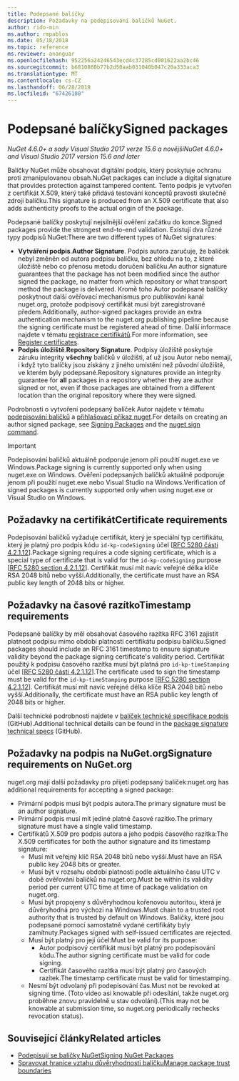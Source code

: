 ```yaml
---
title: Podepsané balíčky
description: Požadavky na podepisování balíčků NuGet.
author: rido-min
ms.author: rmpablos
ms.date: 05/18/2018
ms.topic: reference
ms.reviewer: ananguar
ms.openlocfilehash: 952256a24246543ecd4c37285cd001622aa2bc46
ms.sourcegitcommit: b6810860b77b2d50aab031040b047c20a333aca3
ms.translationtype: MT
ms.contentlocale: cs-CZ
ms.lasthandoff: 06/28/2019
ms.locfileid: "67426180"
---
```

# <a name="signed-packages"></a><span data-ttu-id="c7c3a-103">Podepsané balíčky</span><span class="sxs-lookup"><span data-stu-id="c7c3a-103">Signed packages</span></span>

<span data-ttu-id="c7c3a-104">*NuGet 4.6.0+ a sady Visual Studio 2017 verze 15.6 a novější*</span><span class="sxs-lookup"><span data-stu-id="c7c3a-104">*NuGet 4.6.0+ and Visual Studio 2017 version 15.6 and later*</span></span>

<span data-ttu-id="c7c3a-105">Balíčky NuGet může obsahovat digitální podpis, který poskytuje ochranu proti zmanipulovanou obsah.</span><span class="sxs-lookup"><span data-stu-id="c7c3a-105">NuGet packages can include a digital signature that provides protection against tampered content.</span></span> <span data-ttu-id="c7c3a-106">Tento podpis je vytvořen z certifikát X.509, který také přidává testování konceptů pravosti skutečné zdroji balíčku.</span><span class="sxs-lookup"><span data-stu-id="c7c3a-106">This signature is produced from an X.509 certificate that also adds authenticity proofs to the actual origin of the package.</span></span>

<span data-ttu-id="c7c3a-107">Podepsané balíčky poskytují nejsilnější ověření začátku do konce.</span><span class="sxs-lookup"><span data-stu-id="c7c3a-107">Signed packages provide the strongest end-to-end validation.</span></span> <span data-ttu-id="c7c3a-108">Existují dva různé typy podpisů NuGet:</span><span class="sxs-lookup"><span data-stu-id="c7c3a-108">There are two different types of NuGet signatures:</span></span>
- <span data-ttu-id="c7c3a-109">**Vytváření podpis**.</span><span class="sxs-lookup"><span data-stu-id="c7c3a-109">**Author Signature**.</span></span> <span data-ttu-id="c7c3a-110">Podpis autora zaručuje, že balíček nebyl změněn od autora podpisu balíčku, bez ohledu na to, z které úložiště nebo co přenosu metodu doručení balíčku.</span><span class="sxs-lookup"><span data-stu-id="c7c3a-110">An author signature guarantees that the package has not been modified since the author signed the package, no matter from which repository or what transport method the package is delivered.</span></span> <span data-ttu-id="c7c3a-111">Kromě toho Autor podepsané balíčky poskytnout další ověřovací mechanismus pro publikování kanál nuget.org, protože podpisový certifikát musí být zaregistrované předem.</span><span class="sxs-lookup"><span data-stu-id="c7c3a-111">Additionally, author-signed packages provide an extra authentication mechanism to the nuget.org publishing pipeline because the signing certificate must be registered ahead of time.</span></span> <span data-ttu-id="c7c3a-112">Další informace najdete v tématu [registrace certifikátů](#signature-requirements-on-nugetorg).</span><span class="sxs-lookup"><span data-stu-id="c7c3a-112">For more information, see [Register certificates](#signature-requirements-on-nugetorg).</span></span>
- <span data-ttu-id="c7c3a-113">**Podpis úložiště**.</span><span class="sxs-lookup"><span data-stu-id="c7c3a-113">**Repository Signature**.</span></span> <span data-ttu-id="c7c3a-114">Podpisy úložiště poskytuje záruku integrity **všechny** balíčků v úložišti, ať už jsou Autor nebo nemají, i když tyto balíčky jsou získány z jiného umístění než původní úložiště, ve kterém byly podepsané.</span><span class="sxs-lookup"><span data-stu-id="c7c3a-114">Repository signatures provide an integrity guarantee for **all** packages in a repository whether they are author signed or not, even if those packages are obtained from a different location than the original repository where they were signed.</span></span>   

<span data-ttu-id="c7c3a-115">Podrobnosti o vytvoření podepsaný balíček Autor najdete v tématu [podepisování balíčků](../create-packages/Sign-a-package.md) a [přihlašovací příkaz nuget](../tools/cli-ref-sign.md).</span><span class="sxs-lookup"><span data-stu-id="c7c3a-115">For details on creating an author signed package, see [Signing Packages](../create-packages/Sign-a-package.md) and the [nuget sign command](../tools/cli-ref-sign.md).</span></span>

> [!Important]
> <span data-ttu-id="c7c3a-116">Podepisování balíčků aktuálně podporuje jenom při použití nuget.exe ve Windows.</span><span class="sxs-lookup"><span data-stu-id="c7c3a-116">Package signing is currently supported only when using nuget.exe on Windows.</span></span> <span data-ttu-id="c7c3a-117">Ověření podepsaných balíčků aktuálně podporuje jenom při použití nuget.exe nebo Visual Studio na Windows.</span><span class="sxs-lookup"><span data-stu-id="c7c3a-117">Verification of signed packages is currently supported only when using nuget.exe or Visual Studio on Windows.</span></span>

## <a name="certificate-requirements"></a><span data-ttu-id="c7c3a-118">Požadavky na certifikát</span><span class="sxs-lookup"><span data-stu-id="c7c3a-118">Certificate requirements</span></span>

<span data-ttu-id="c7c3a-119">Podepisování balíčků vyžaduje certifikát, který je speciální typ certifikátu, který je platný pro podpis kódu `id-kp-codeSigning` účel [[RFC 5280 části 4.2.1.12](https://tools.ietf.org/html/rfc5280#section-4.2.1.12)].</span><span class="sxs-lookup"><span data-stu-id="c7c3a-119">Package signing requires a code signing certificate, which is a special type of certificate that is valid for the `id-kp-codeSigning` purpose [[RFC 5280 section 4.2.1.12](https://tools.ietf.org/html/rfc5280#section-4.2.1.12)].</span></span> <span data-ttu-id="c7c3a-120">Certifikát musí mít navíc veřejné délka klíče RSA 2048 bitů nebo vyšší.</span><span class="sxs-lookup"><span data-stu-id="c7c3a-120">Additionally, the certificate must have an RSA public key length of 2048 bits or higher.</span></span>

## <a name="timestamp-requirements"></a><span data-ttu-id="c7c3a-121">Požadavky na časové razítko</span><span class="sxs-lookup"><span data-stu-id="c7c3a-121">Timestamp requirements</span></span>

<span data-ttu-id="c7c3a-122">Podepsané balíčky by měl obsahovat časového razítka RFC 3161 zajistit platnost podpisu mimo období platnosti certifikátu podpisu balíčku.</span><span class="sxs-lookup"><span data-stu-id="c7c3a-122">Signed packages should include an RFC 3161 timestamp to ensure signature validity beyond the package signing certificate's validity period.</span></span> <span data-ttu-id="c7c3a-123">Certifikát použitý k podpisu časového razítka musí být platná pro `id-kp-timeStamping` účel [[RFC 5280 části 4.2.1.12](https://tools.ietf.org/html/rfc5280#section-4.2.1.12)].</span><span class="sxs-lookup"><span data-stu-id="c7c3a-123">The certificate used to sign the timestamp must be valid for the `id-kp-timeStamping` purpose [[RFC 5280 section 4.2.1.12](https://tools.ietf.org/html/rfc5280#section-4.2.1.12)].</span></span> <span data-ttu-id="c7c3a-124">Certifikát musí mít navíc veřejné délka klíče RSA 2048 bitů nebo vyšší.</span><span class="sxs-lookup"><span data-stu-id="c7c3a-124">Additionally, the certificate must have an RSA public key length of 2048 bits or higher.</span></span>

<span data-ttu-id="c7c3a-125">Další technické podrobnosti najdete v [balíček technické specifikace podpis](https://github.com/NuGet/Home/wiki/Package-Signatures-Technical-Details) (GitHub).</span><span class="sxs-lookup"><span data-stu-id="c7c3a-125">Additional technical details can be found in the [package signature technical specs](https://github.com/NuGet/Home/wiki/Package-Signatures-Technical-Details) (GitHub).</span></span>

## <a name="signature-requirements-on-nugetorg"></a><span data-ttu-id="c7c3a-126">Požadavky na podpis na NuGet.org</span><span class="sxs-lookup"><span data-stu-id="c7c3a-126">Signature requirements on NuGet.org</span></span>

<span data-ttu-id="c7c3a-127">nuget.org mají další požadavky pro přijetí podepsaný balíček:</span><span class="sxs-lookup"><span data-stu-id="c7c3a-127">nuget.org has additional requirements for accepting a signed package:</span></span>

- <span data-ttu-id="c7c3a-128">Primární podpis musí být podpis autora.</span><span class="sxs-lookup"><span data-stu-id="c7c3a-128">The primary signature must be an author signature.</span></span>
- <span data-ttu-id="c7c3a-129">Primární podpis musí mít jediné platné časové razítko.</span><span class="sxs-lookup"><span data-stu-id="c7c3a-129">The primary signature must have a single valid timestamp.</span></span>
- <span data-ttu-id="c7c3a-130">Certifikátů X.509 pro podpis autora a jeho podpis časového razítka:</span><span class="sxs-lookup"><span data-stu-id="c7c3a-130">The X.509 certificates for both the author signature and its timestamp signature:</span></span>
  - <span data-ttu-id="c7c3a-131">Musí mít veřejný klíč RSA 2048 bitů nebo vyšší.</span><span class="sxs-lookup"><span data-stu-id="c7c3a-131">Must have an RSA public key 2048 bits or greater.</span></span>
  - <span data-ttu-id="c7c3a-132">Musí být v rozsahu období platnosti podle aktuálního času UTC v době ověřování balíčků na nuget.org.</span><span class="sxs-lookup"><span data-stu-id="c7c3a-132">Must be within its validity period per current UTC time at time of package validation on nuget.org.</span></span>
  - <span data-ttu-id="c7c3a-133">Musí být propojeny s důvěryhodnou kořenovou autoritou, která je důvěryhodná pro výchozí na Windows.</span><span class="sxs-lookup"><span data-stu-id="c7c3a-133">Must chain to a trusted root authority that is trusted by default on Windows.</span></span> <span data-ttu-id="c7c3a-134">Balíčky, které jsou podepsané pomocí samostatně vydané certifikáty byly zamítnuty.</span><span class="sxs-lookup"><span data-stu-id="c7c3a-134">Packages signed with self-issued certificates are rejected.</span></span>
  - <span data-ttu-id="c7c3a-135">Musí být platný pro její účel:</span><span class="sxs-lookup"><span data-stu-id="c7c3a-135">Must be valid for its purpose:</span></span> 
    - <span data-ttu-id="c7c3a-136">Autor podpisový certifikát musí být platný pro podepisování kódu.</span><span class="sxs-lookup"><span data-stu-id="c7c3a-136">The author signing certificate must be valid for code signing.</span></span>
    - <span data-ttu-id="c7c3a-137">Certifikát časového razítka musí být platný pro časových razítek.</span><span class="sxs-lookup"><span data-stu-id="c7c3a-137">The timestamp certificate must be valid for timestamping.</span></span>
  - <span data-ttu-id="c7c3a-138">Nesmí být odvolaný při podepisování čas.</span><span class="sxs-lookup"><span data-stu-id="c7c3a-138">Must not be revoked at signing time.</span></span> <span data-ttu-id="c7c3a-139">(Toto video asi knowable při odesílání, takže nuget.org proběhne znovu pravidelně u stav odvolání).</span><span class="sxs-lookup"><span data-stu-id="c7c3a-139">(This may not be knowable at submission time, so nuget.org periodically rechecks revocation status).</span></span>
  
  
## <a name="related-articles"></a><span data-ttu-id="c7c3a-140">Související články</span><span class="sxs-lookup"><span data-stu-id="c7c3a-140">Related articles</span></span>

- [<span data-ttu-id="c7c3a-141">Podepisují se balíčky NuGet</span><span class="sxs-lookup"><span data-stu-id="c7c3a-141">Signing NuGet Packages</span></span>](../create-packages/Sign-a-Package.md)
- [<span data-ttu-id="c7c3a-142">Spravovat hranice vztahu důvěryhodnosti balíčku</span><span class="sxs-lookup"><span data-stu-id="c7c3a-142">Manage package trust boundaries</span></span>](../consume-packages/installing-signed-packages.md)
